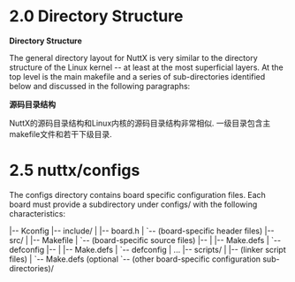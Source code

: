 # 2.0 Directory Structure

**Directory Structure**

The general directory layout for NuttX is very similar to the directory structure of the Linux kernel -- at least at the most superficial layers. At the top level is the main makefile and a series of sub-directories identified below and discussed in the following paragraphs:

**源码目录结构**

NuttX的源码目录结构和Linux内核的源码目录结构非常相似. 一级目录包含主makefile文件和若干下级目录.

# 2.5 nuttx/configs

The configs directory contains board specific configuration files. Each board must provide a subdirectory <board-name> under configs/ with the following characteristics:

<board-name>
|-- Kconfig
|-- include/
|   |-- board.h
|   `-- (board-specific header files)
|-- src/
|   |-- Makefile
|   `-- (board-specific source files)
|-- <config1-dir>
|   |-- Make.defs
|   `-- defconfig
|-- <config2-dir>
|   |-- Make.defs
|   `-- defconfig
|   ...
|-- scripts/
|   |-- (linker script files)
|   `-- Make.defs (optional
`-- (other board-specific configuration sub-directories)/


